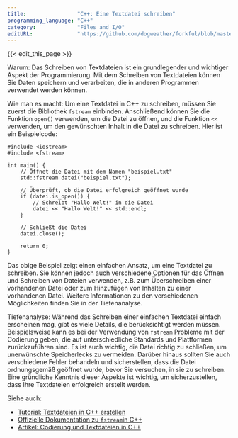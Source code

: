 ```yaml
---
title:                "C++: Eine Textdatei schreiben"
programming_language: "C++"
category:             "Files and I/O"
editURL:              "https://github.com/dogweather/forkful/blob/master/content/de/cpp/writing-a-text-file.md"
---
```


{{< edit_this_page >}}

Warum: Das Schreiben von Textdateien ist ein grundlegender und wichtiger Aspekt der Programmierung. Mit dem Schreiben von Textdateien können Sie Daten speichern und verarbeiten, die in anderen Programmen verwendet werden können.

Wie man es macht: Um eine Textdatei in C++ zu schreiben, müssen Sie zuerst die Bibliothek `fstream` einbinden. Anschließend können Sie die Funktion `open()` verwenden, um die Datei zu öffnen, und die Funktion `<<` verwenden, um den gewünschten Inhalt in die Datei zu schreiben. Hier ist ein Beispielcode:

```
#include <iostream>
#include <fstream>

int main() {
    // Öffnet die Datei mit dem Namen "beispiel.txt"
    std::fstream datei("beispiel.txt");
    
    // Überprüft, ob die Datei erfolgreich geöffnet wurde
    if (datei.is_open()) {
        // Schreibt "Hallo Welt!" in die Datei
        datei << "Hallo Welt!" << std::endl;
    }
    
    // Schließt die Datei
    datei.close();
    
    return 0;
}
```

Das obige Beispiel zeigt einen einfachen Ansatz, um eine Textdatei zu schreiben. Sie können jedoch auch verschiedene Optionen für das Öffnen und Schreiben von Dateien verwenden, z.B. zum Überschreiben einer vorhandenen Datei oder zum Hinzufügen von Inhalten zu einer vorhandenen Datei. Weitere Informationen zu den verschiedenen Möglichkeiten finden Sie in der Tiefenanalyse.

Tiefenanalyse: Während das Schreiben einer einfachen Textdatei einfach erscheinen mag, gibt es viele Details, die berücksichtigt werden müssen. Beispielsweise kann es bei der Verwendung von `fstream` Probleme mit der Codierung geben, die auf unterschiedliche Standards und Plattformen zurückzuführen sind. Es ist auch wichtig, die Datei richtig zu schließen, um unerwünschte Speicherlecks zu vermeiden. Darüber hinaus sollten Sie auch verschiedene Fehler behandeln und sicherstellen, dass die Datei ordnungsgemäß geöffnet wurde, bevor Sie versuchen, in sie zu schreiben. Eine gründliche Kenntnis dieser Aspekte ist wichtig, um sicherzustellen, dass Ihre Textdateien erfolgreich erstellt werden.

Siehe auch: 
- [Tutorial: Textdateien in C++ erstellen](https://www.learncpp.com/cpp-tutorial/186-basic-file-io/)
- [Offizielle Dokumentation zu `fstream`in C++](https://en.cppreference.com/w/cpp/header/fstream)
- [Artikel: Codierung und Textdateien in C++](https://www.w3.org/International/questions/qa-byte-order-mark)